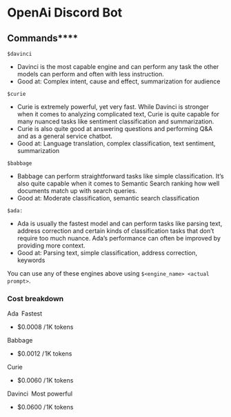 # OpenAi Discord Bot

## Commands****
`$davinci` 
- Davinci is the most capable engine and can perform any task the other models can perform and often with less instruction.
- Good at: Complex intent, cause and effect, summarization for audience


`$curie` 
- Curie is extremely powerful, yet very fast. While Davinci is stronger when it comes to analyzing complicated text, Curie is quite capable for many nuanced tasks like sentiment classification and summarization. 
- Curie is also quite good at answering questions and performing Q&A and as a general service chatbot.
- Good at: Language translation, complex classification, text sentiment, summarization

`$babbage` 

- Babbage can perform straightforward tasks like simple classification. It’s also quite capable when it comes to Semantic Search ranking how well documents match up with search queries.
- Good at: Moderate classification, semantic search classification

`$ada:`
 
- Ada is usually the fastest model and can perform tasks like parsing text, address correction and certain kinds of classification tasks that don’t require too much nuance. Ada’s performance can often be improved by providing more context.
- Good at: Parsing text, simple classification, address correction, keywords

You can use any of these engines above using `$<engine_name> <actual prompt>`.

### Cost breakdown
Ada Fastest
- $0.0008 / 1K tokens

Babbage 
- $0.0012 / 1K tokens

Curie 
- $0.0060 / 1K tokens

Davinci Most powerful
- $0.0600 / 1K tokens